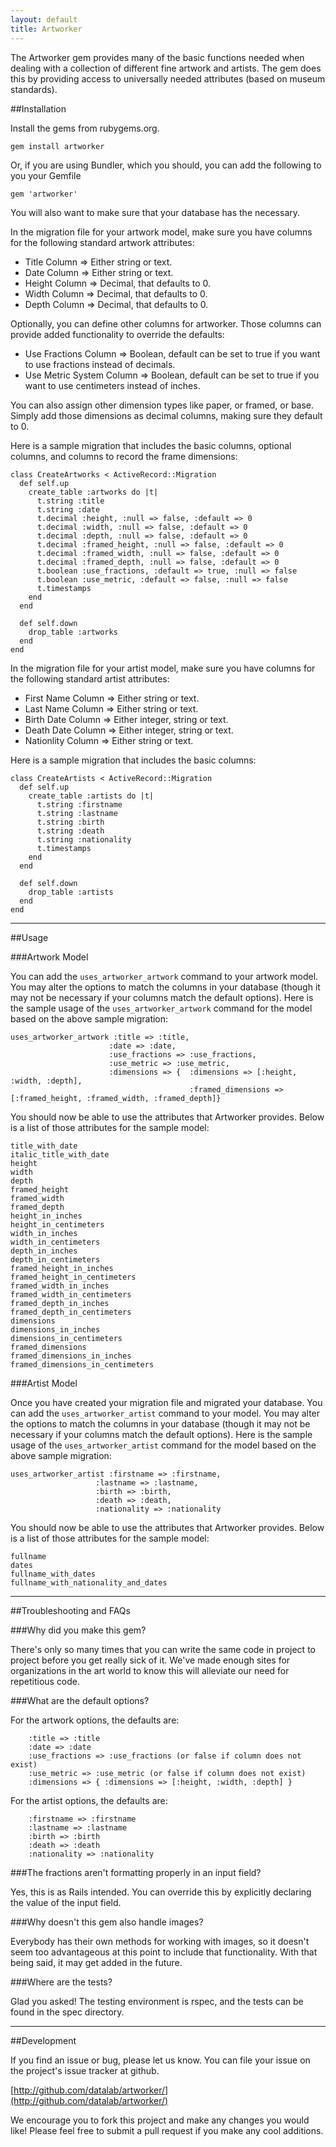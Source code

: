 ```yaml
---
layout: default
title: Artworker
---
```


The Artworker gem provides many of the basic functions needed when dealing with a collection of different fine artwork and artists. The gem does this by providing access to  universally needed attributes (based on museum standards).

##Installation

Install the gems from rubygems.org.

    gem install artworker

Or, if you are using Bundler, which you should, you can add the following to you your Gemfile

    gem 'artworker'

You will also want to make sure that your database has the necessary. 

In the migration file for your artwork model, make sure you have columns for the following standard artwork attributes:

* Title Column => Either string or text.
* Date Column => Either string or text.
* Height Column => Decimal, that defaults to 0.
* Width Column => Decimal, that defaults to 0.
* Depth Column => Decimal, that defaults to 0.

Optionally, you can define other columns for artworker. Those columns can provide added functionality to override the defaults:

* Use Fractions Column => Boolean, default can be set to true if you want to use fractions instead of decimals.
* Use Metric System Column => Boolean, default can be set to true if you want to use centimeters instead of inches.

You can also assign other dimension types like paper, or framed, or base. Simply add those dimensions as decimal columns, making sure they default to 0.

Here is a sample migration that includes the basic columns, optional columns, and columns to record the frame dimensions:

  	class CreateArtworks < ActiveRecord::Migration
  	  def self.up
  	    create_table :artworks do |t|
  	      t.string :title
  	      t.string :date
  	      t.decimal :height, :null => false, :default => 0
  	      t.decimal :width, :null => false, :default => 0
  	      t.decimal :depth, :null => false, :default => 0
  	      t.decimal :framed_height, :null => false, :default => 0
  	      t.decimal :framed_width, :null => false, :default => 0
  	      t.decimal :framed_depth, :null => false, :default => 0
  	      t.boolean :use_fractions, :default => true, :null => false
  	      t.boolean :use_metric, :default => false, :null => false
  	      t.timestamps
  	    end
  	  end

  	  def self.down
  	    drop_table :artworks
  	  end
  	end

In the migration file for your artist model, make sure you have columns for the following standard artist attributes:

* First Name Column => Either string or text.
* Last Name Column => Either string or text.
* Birth Date Column => Either integer, string or text.
* Death Date Column => Either integer, string or text.
* Nationlity Column => Either string or text.

Here is a sample migration that includes the basic columns:

  	class CreateArtists < ActiveRecord::Migration
  	  def self.up
  	    create_table :artists do |t|
  	      t.string :firstname
  	      t.string :lastname
  	      t.string :birth
  	      t.string :death
  	      t.string :nationality
  	      t.timestamps
  	    end
  	  end

  	  def self.down
  	    drop_table :artists
  	  end
  	end

---

##Usage

###Artwork Model

You can add the `uses_artworker_artwork` command to your artwork model. You may alter the options to match the columns in your database (though it may not be necessary if your columns match the default options). Here is the sample usage of the `uses_artworker_artwork` command for the model based on the above sample migration:

  	uses_artworker_artwork :title => :title,
                          :date => :date,
                          :use_fractions => :use_fractions,
                          :use_metric => :use_metric,
                          :dimensions => {  :dimensions => [:height, :width, :depth], 
                                            :framed_dimensions => [:framed_height, :framed_width, :framed_depth]}

You should now be able to use the attributes that Artworker provides. Below is a list of those attributes for the sample model:

  	title_with_date
  	italic_title_with_date
  	height
  	width
  	depth
  	framed_height
  	framed_width
  	framed_depth
  	height_in_inches
  	height_in_centimeters
  	width_in_inches
  	width_in_centimeters
  	depth_in_inches
  	depth_in_centimeters
  	framed_height_in_inches
  	framed_height_in_centimeters
  	framed_width_in_inches
  	framed_width_in_centimeters
  	framed_depth_in_inches
  	framed_depth_in_centimeters
  	dimensions
  	dimensions_in_inches
  	dimensions_in_centimeters
  	framed_dimensions
  	framed_dimensions_in_inches
  	framed_dimensions_in_centimeters

###Artist Model

Once you have created your migration file and migrated your database. You can add the `uses_artworker_artist` command to your model. You may alter the options to match the columns in your database (though it may not be necessary if your columns match the default options). Here is the sample usage of the `uses_artworker_artist` command for the model based on the above sample migration:

   	uses_artworker_artist :firstname => :firstname,
                       :lastname => :lastname,
                       :birth => :birth,
                       :death => :death,
                       :nationality => :nationality

You should now be able to use the attributes that Artworker provides. Below is a list of those attributes for the sample model:

  	fullname
  	dates
  	fullname_with_dates
  	fullname_with_nationality_and_dates

---

##Troubleshooting and FAQs

###Why did you make this gem?

There's only so many times that you can write the same code in project to project before you get really sick of it. We've made enough sites for organizations in the art world to know this will alleviate our need for repetitious code. 

###What are the default options?

For the artwork options, the defaults are:

  		:title => :title
  		:date => :date
  		:use_fractions => :use_fractions (or false if column does not exist)
  		:use_metric => :use_metric (or false if column does not exist)
  		:dimensions => { :dimensions => [:height, :width, :depth] }

For the artist options, the defaults are:

  		:firstname => :firstname
  		:lastname => :lastname
  		:birth => :birth
  		:death => :death
  		:nationality => :nationality

###The fractions aren't formatting properly in an input field?

Yes, this is as Rails intended. You can override this by explicitly declaring the value of the input field.

###Why doesn't this gem also handle images?

Everybody has their own methods for working with images, so it doesn't seem too advantageous at this point to include that functionality. With that being said, it may get added in the future.

###Where are the tests?

Glad you asked! The testing environment is rspec, and the tests can be found in the spec directory. 

---

##Development

If you find an issue or bug, please let us know. You can file your issue on the project's issue tracker at github. 

[http://github.com/datalab/artworker/](http://github.com/datalab/artworker/)

We encourage you to fork this project and make any changes you would like! Please feel free to submit a pull request if you make any cool additions.